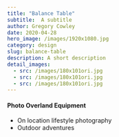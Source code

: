 ```yaml
---
title: "Balance Table"
subtitle:  A subtitle
author: Gregory Cowley
date: 2020-04-28
hero_image: /images/1920x1080.jpg
category: design
slug: balance-table
description: A short description
detail_images: 
  - src: /images/180x101ori.jpg
  - src: /images/180x101ori.jpg
  - src: /images/180x101ori.jpg
---
```



#### Photo Overland Equipment
- On location lifestyle photography
- Outdoor adventures

